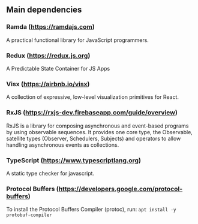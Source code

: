 ## Main dependencies

### Ramda (https://ramdajs.com)
A practical functional library for JavaScript programmers.

### Redux (https://redux.js.org)
A Predictable State Container for JS Apps

### Visx (https://airbnb.io/visx)
A collection of expressive, low-level visualization primitives for React.

### RxJS (https://rxjs-dev.firebaseapp.com/guide/overview)
RxJS is a library for composing asynchronous and event-based programs by using observable sequences. 
It provides one core type, the Observable, satellite types (Observer, Schedulers, Subjects) and operators to allow handling asynchronous events as collections.

### TypeScript (https://www.typescriptlang.org)
A static type checker for javascript.

### Protocol Buffers (https://developers.google.com/protocol-buffers)
To install the Protocol Buffers Compiler (protoc), run:
`apt install -y protobuf-compiler`
